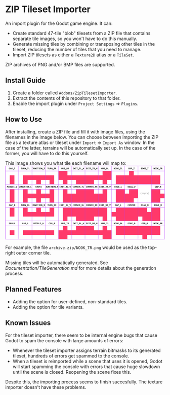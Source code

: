 # ZIP Tileset Importer
An import plugin for the Godot game engine. It can:
- Create standard 47-tile "blob" tilesets from a ZIP file that contains separate tile images, so you won't have to do this manually.
- Generate missing tiles by combining or transposing other tiles in the tileset, reducing the number of tiles that you need to manage.
- Import ZIP tilesets as either a `Texture2D` atlas or a `TileSet`.

ZIP archives of PNG and/or BMP files are supported.

## Install Guide
1. Create a folder called `Addons/ZipTilesetImporter`.
2. Extract the contents of this repository to that folder.
3. Enable the import plugin under `Project Settings` => `Plugins`.

## How to Use
After installing, create a ZIP file and fill it with image files, using the filenames in the image below. You can choose between importing the ZIP file as a texture atlas or tileset under `Import` => `Import As` window. In the case of the latter, terrains will be automatically set up. In the case of the former, you will have to do this yourself.

This image shows you what tile each filename will map to:
![The tiles of a 47-tile blob tileset, and their identifiers.](TilesetReference.png)

For example, the file `archive.zip/NOOK_TR.png` would be used as the top-right outer corner tile.

Missing tiles will be automatically generated. See *Documentation/TileGeneration.md* for more details about the generation process.

## Planned Features
- Adding the option for user-defined, non-standard tiles.
- Adding the option for tile variants.

## Known Issues
For the tileset importer, there seem to be internal engine bugs that cause Godot to spam the console with large amounts of errors:
- Whenever the tileset importer assigns terrain bitmasks to its generated tileset, hundreds of errors get spammed to the console.
- When a tileset is reimported while a scene that uses it is opened, Godot will start spamming the console with errors that cause huge slowdown until the scene is closed. Reopening the scene fixes this.

Despite this, the importing process seems to finish succesfully. The texture importer doesn't have these problems.
